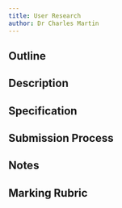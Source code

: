 ```yaml
---
title: User Research 
author: Dr Charles Martin
---
```


## Outline

## Description

## Specification

## Submission Process

## Notes

## Marking Rubric

